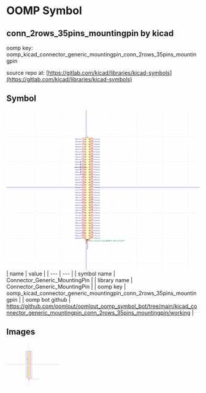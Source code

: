 # OOMP Symbol  
## conn_2rows_35pins_mountingpin  by kicad  
  
oomp key: oomp_kicad_connector_generic_mountingpin_conn_2rows_35pins_mountingpin  
  
source repo at: [https://gitlab.com/kicad/libraries/kicad-symbols](https://gitlab.com/kicad/libraries/kicad-symbols)  
## Symbol  
  
[![working.png](working_600.png)](working.png)  
| name | value | 
| --- | --- | 
| symbol name | Connector_Generic_MountingPin | 
| library name | Connector_Generic_MountingPin | 
| oomp key | oomp_kicad_connector_generic_mountingpin_conn_2rows_35pins_mountingpin | 
| oomp bot github | https://github.com/oomlout/oomlout_oomp_symbol_bot/tree/main/kicad_connector_generic_mountingpin_conn_2rows_35pins_mountingpin/working | 
## Images  
  
[![working.png](working_140.png)](working.png)  
